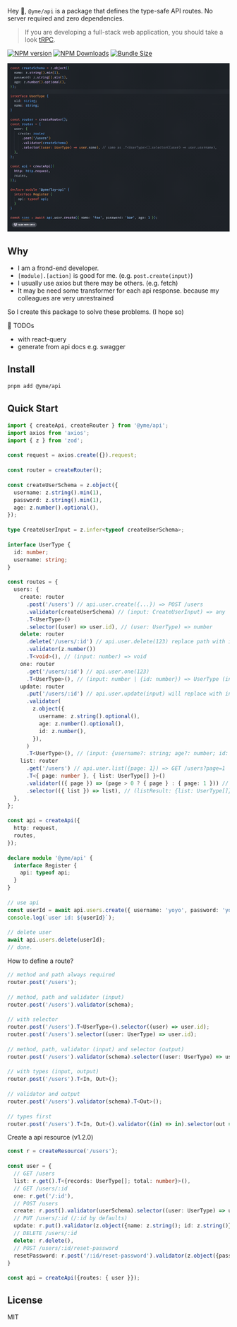 Hey 👋, `@yme/api` is a package that defines the type-safe API routes. No server required and zero dependencies.

> If you are developing a full-stack web application, you should take a look [tRPC](https://trpc.io/).

[![NPM version](https://img.shields.io/npm/v/@yme/api)](https://www.npmjs.com/package/@yme/api)
[![NPM Downloads](https://img.shields.io/npm/dm/@yme/api)](https://www.npmjs.com/package/@yme/api)
[![Bundle Size](https://deno.bundlejs.com/?q=@yme/api&badge=detailed)](https://bundlejs.com/?q=@yme/api&badge=detailed)

<img src="./api.gif" width=800 />

## Why

- I am a frond-end developer.
- `[module].[action]` is good for me. (e.g. `post.create(input)`)
- I usually use axios but there may be others. (e.g. fetch)
- It may be need some transformer for each api response. because my colleagues are very unrestrained

So I create this package to solve these problems. (I hope so)

🚧 TODOs

- with react-query
- generate from api docs e.g. swagger

## Install

```sh
pnpm add @yme/api
```

## Quick Start

```ts
import { createApi, createRouter } from '@yme/api';
import axios from 'axios';
import { z } from 'zod';

const request = axios.create({}).request;

const router = createRouter();

const createUserSchema = z.object({
  username: z.string().min(1),
  password: z.string().min(1),
  age: z.number().optional(),
});

type CreateUserInput = z.infer<typeof createUserSchema>;

interface UserType {
  id: number;
  username: string;
}

const routes = {
  users: {
    create: router
      .post('/users') // api.user.create({...}) => POST /users
      .validator(createUserSchema) // (input: CreateUserInput) => any
      .T<UserType>()
      .selector((user) => user.id), // (user: UserType) => number
    delete: router
      .delete('/users/:id') // api.user.delete(123) replace path with input => DELETE /users/123
      .validator(z.number())
      .T<void>(), // (input: number) => void
    one: router
      .get('/users/:id') // api.user.one(123)
      .T<UserType>(), // (input: number | {id: number}) => UserType (input type is number | string or {id: number | string} from path params)
    update: router
      .put('/users/:id') // api.user.update(input) will replace with input[id] => PUT /users/{id}
      .validator(
        z.object({
          username: z.string().optional(),
          age: z.number().optional(),
          id: z.number(),
        }),
      )
      .T<UserType>(), // (input: {username?: string; age?: number; id: number}) => UserType
    list: router
      .get('/users') // api.user.list({page: 1}) => GET /users?page=1
      .T<{ page: number }, { list: UserType[] }>()
      .validator(({ page }) => (page > 0 ? { page } : { page: 1 })) // (input: {page: number}) => {page: number}
      .selector(({ list }) => list), // (listResult: {list: UserType[]}) => UserType[]
  },
};

const api = createApi({
  http: request,
  routes,
});

declare module '@yme/api' {
  interface Register {
    api: typeof api;
  }
}

// use api
const userId = await api.users.create({ username: 'yoyo', password: 'yoyo123' });
console.log(`user id: ${userId}`);

// delete user
await api.users.delete(userId);
// done.
```

How to define a route?

```ts
// method and path always required
router.post('/users');

// method, path and validator (input)
router.post('/users').validator(schema);

// with selector
router.post('/users').T<UserType>().selector((user) => user.id);
router.post('/users').selector((user: UserType) => user.id);

// method, path, validator (input) and selector (output)
router.post('/users').validator(schema).selector((user: UserType) => user.id);

// with types (input, output)
router.post('/users').T<In, Out>();

// validator and output
router.post('/users').validator(schema).T<Out>();

// types first
router.post('/users').T<In, Out>().validator((in) => in).selector(out => out);
```

Create a api resource (v1.2.0)

```ts
const r = createResource('/users');

const user = {
  // GET /users
  list: r.get().T<{records: UserType[]; total: number}>(),
  // GET /users/:id
  one: r.get('/:id'),
  // POST /users
  create: r.post().validator(userSchema).selector((user: UserType) => user.id),
  // PUT /users/:id (/:id by defaults)
  update: r.put().validator(z.object({name: z.string(); id: z.string()})).T<UserType>(),
  // DELETE /users/:id
  delete: r.delete(),
  // POST /users/:id/reset-password
  resetPassword: r.post('/:id/reset-password').validator(z.object({password: z.string()})).T<boolean>(),
}

const api = createApi({routes: { user }});
```

## License

MIT
